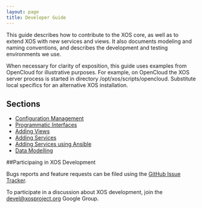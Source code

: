 ```yaml
---
layout: page
title: Developer Guide
---
```


This guide describes how to contribute to the XOS core, as well as to
extend XOS with new services and views. It also documents modeling and
naming conventions, and describes the development and testing
environments we use.

When necessary for clarity of exposition, this guide uses examples
from OpenCloud for illustrative purposes. For example, on OpenCloud
the XOS server process is started in directory
/opt/xos/scripts/opencloud. Substitute local specifics for an
alternative XOS installation.

## Sections

- [Configuration Management](/devguide/configmgmt/)
- [Programmatic Interfaces](/devguide/interfaces/)
- [Adding Views](/devguide/addview/)
- [Adding Services](/devguide/addservice/)
- [Adding Services using Ansible](/devguide/addserviceansible/)
- [Data Modelling](/devguide/datamodel/)

##Participaing in XOS Development

Bugs reports and feature requests can be filed using the
[GitHub Issue Tracker](https://github.com/open-cloud/xos/issues).

To participate in a discussion about XOS development, join the
[devel@xosproject.org](https://groups.google.com/a/xosproject.org/forum/#!forum/devel) Google Group.

